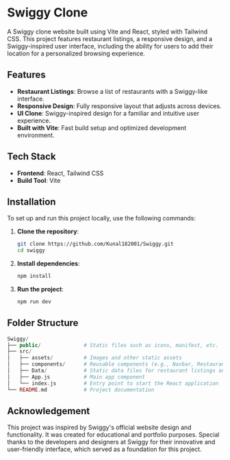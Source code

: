 # Swiggy Clone

A Swiggy clone website built using Vite and React, styled with Tailwind CSS. This project features restaurant listings, a responsive design, and a Swiggy-inspired user interface, including the ability for users to add their location for a personalized browsing experience.

## Features

- **Restaurant Listings**: Browse a list of restaurants with a Swiggy-like interface.
- **Responsive Design**: Fully responsive layout that adjusts across devices.
- **UI Clone**: Swiggy-inspired design for a familiar and intuitive user experience.
- **Built with Vite**: Fast build setup and optimized development environment.

## Tech Stack

- **Frontend**: React, Tailwind CSS
- **Build Tool**: Vite

## Installation

To set up and run this project locally, use the following commands:

1. **Clone the repository**:
   ```bash
   git clone https://github.com/Kunal182001/Swiggy.git
   cd swiggy
   ```
   
2. **Install dependencies**:
   ```bash
   npm install
   ```

3. **Run the project**:
   ```bash
   npm run dev
   ```

## Folder Structure

```php
Swiggy/
├── public/              # Static files such as icons, manifest, etc.
├── src/
│   ├── assets/          # Images and other static assets
│   ├── components/      # Reusable components (e.g., Navbar, Restaurant Card)
│   ├── Data/            # Static data files for restaurant listings and more
│   ├── App.js           # Main app component
│   └── index.js         # Entry point to start the React application
└── README.md            # Project documentation
```

## Acknowledgement

This project was inspired by Swiggy's official website design and functionality. It was created for educational and portfolio purposes. Special thanks to the developers and designers at Swiggy for their innovative and user-friendly interface, which served as a foundation for this project.
